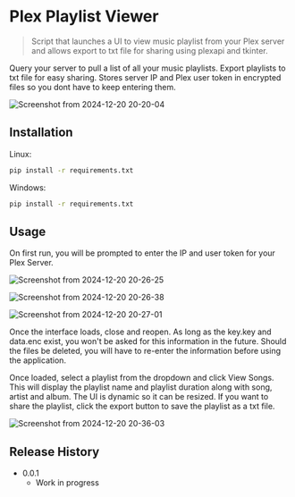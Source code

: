 # Plex Playlist Viewer
> Script that launches a UI to view music playlist from your Plex server and allows export to txt file for sharing using plexapi and tkinter.


Query your server to pull a list of all your music playlists. Export playlists to txt file for easy sharing. Stores server IP and Plex user token in encrypted files so you dont have to keep entering them.

![Screenshot from 2024-12-20 20-20-04](https://github.com/user-attachments/assets/ae3ffadf-fe39-467b-bd58-6040ee90b6e7)


## Installation

Linux:

```sh
pip install -r requirements.txt
```

Windows:

```sh
pip install -r requirements.txt
```


## Usage
On first run, you will be prompted to enter the IP and user token for your Plex Server.

![Screenshot from 2024-12-20 20-26-25](https://github.com/user-attachments/assets/91c29cea-c091-4973-a935-a4918ed12c9a)

![Screenshot from 2024-12-20 20-26-38](https://github.com/user-attachments/assets/261d676c-ce47-4fb8-bd60-c1ab15d441cf)

![Screenshot from 2024-12-20 20-27-01](https://github.com/user-attachments/assets/fe559635-7a1d-4caf-be27-92d6fe94e6fd)

Once the interface loads, close and reopen. As long as the key.key and data.enc exist, you won't be asked for this information in the future. Should the files be deleted, you will have to re-enter the information before using the application.

Once loaded, select a playlist from the dropdown and click View Songs. This will display the playlist name and playlist duration along with song, artist and album. The UI is dynamic so it can be resized. If you want to share the playlist, click the export button to save the playlist as a txt file.


![Screenshot from 2024-12-20 20-36-03](https://github.com/user-attachments/assets/bfc1472e-85f9-4941-ab5e-7784fd9ffd34)




## Release History

* 0.0.1
    * Work in progress





